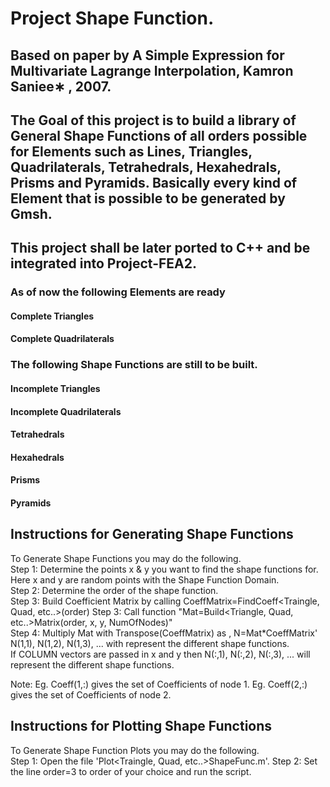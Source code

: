 # Project Shape Function.

## Based on paper by A Simple Expression for Multivariate Lagrange Interpolation, Kamron Saniee∗ , 2007.  

##  The Goal of this project is to build a library of General Shape Functions of all orders possible for Elements such as Lines, Triangles, Quadrilaterals, Tetrahedrals, Hexahedrals, Prisms and Pyramids. Basically every kind of Element that is possible to be generated by Gmsh.

## This project shall be later ported to C++ and be integrated into Project-FEA2.

### As of now the following Elements are ready
#### Complete Triangles
#### Complete Quadrilaterals

### The following Shape Functions are still to be built.
#### Incomplete Triangles
#### Incomplete Quadrilaterals
#### Tetrahedrals
#### Hexahedrals
#### Prisms
#### Pyramids





## Instructions for Generating Shape Functions

To Generate Shape Functions you may do the following.  
Step 1: Determine the points x & y you want to find the shape functions for.  
Here x and y are random points with the Shape Function Domain.  
Step 2: Determine the order of the shape function.  
Step 3: Build Coefficient Matrix by calling CoeffMatrix=FindCoeff<Traingle, Quad, etc..>(order)
Step 3: Call function "Mat=Build<Triangle, Quad, etc..>Matrix(order, x, y, NumOfNodes)"  
Step 4: Multiply Mat with Transpose(CoeffMatrix) as ,  N=Mat*CoeffMatrix'  
N(1,1), N(1,2), N(1,3), ... with represent the different shape functions.  
If COLUMN vectors are passed in x and y then N(:,1), N(:,2), N(:,3), ... will
represent the different shape functions.  

Note:
Eg. Coeff(1,:) gives the set of Coefficients of node 1. 
Eg. Coeff(2,:) gives the set of Coefficients of node 2.

## Instructions for Plotting Shape Functions

To Generate Shape Function Plots you may do the following.  
Step 1: Open the file 'Plot<Traingle, Quad, etc..>ShapeFunc.m'.
Step 2: Set the line 
            order=3
to order of your choice and run the script.

